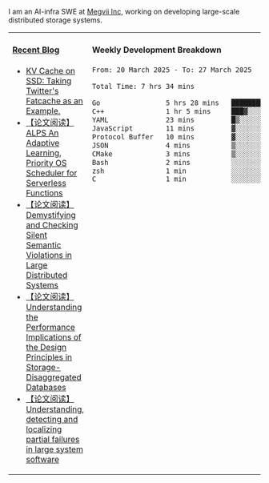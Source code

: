 I am an AI-infra SWE at [Megvii Inc](https://en.megvii.com/), working on developing large-scale distributed storage systems.

<table width="960px">
<tr>
<td valign="top" width="50%">

#### <a href="https://www.kongjun18.me" target="_blank">Recent Blog</a>

<!-- BLOG-POST-LIST:START -->
- [KV Cache on SSD: Taking Twitter&#39;s Fatcache as an Example.](https://kongjun18.github.io/posts/kv-cache-on-disk-taking-twitters-fatcache-as-an-example/)
- [【论文阅读】ALPS An Adaptive Learning, Priority OS Scheduler for Serverless Functions](https://kongjun18.github.io/posts/alps-an-adaptive-learning-priority-os-scheduler-for-serverless-functions/)
- [【论文阅读】Demystifying and Checking Silent Semantic Violations in Large Distributed Systems](https://kongjun18.github.io/posts/demystifying-and-checking-silent-semantic-violations-in-large-distributed-systems/)
- [【论文阅读】Understanding the Performance Implications of the Design Principles in Storage-Disaggregated Databases](https://kongjun18.github.io/posts/understanding-the-performance-implications-of-the-design-principles-in-storage-disaggregated-databases/)
- [【论文阅读】Understanding, detecting and localizing partial failures in large system software](https://kongjun18.github.io/posts/understanding-detecting-and-localizing-partial-failures-in-large-system-software/)
<!-- BLOG-POST-LIST:END -->

</td>
<td valign="top" width="50%">

#### Weekly Development Breakdown

<!--START_SECTION:waka-->

```txt
From: 20 March 2025 - To: 27 March 2025

Total Time: 7 hrs 34 mins

Go                5 hrs 28 mins   ██████████████████░░░░░░░   72.26 %
C++               1 hr 5 mins     ███▓░░░░░░░░░░░░░░░░░░░░░   14.33 %
YAML              23 mins         █▒░░░░░░░░░░░░░░░░░░░░░░░   05.23 %
JavaScript        11 mins         ▓░░░░░░░░░░░░░░░░░░░░░░░░   02.42 %
Protocol Buffer   10 mins         ▓░░░░░░░░░░░░░░░░░░░░░░░░   02.32 %
JSON              4 mins          ▒░░░░░░░░░░░░░░░░░░░░░░░░   01.06 %
CMake             3 mins          ▒░░░░░░░░░░░░░░░░░░░░░░░░   00.85 %
Bash              2 mins          ░░░░░░░░░░░░░░░░░░░░░░░░░   00.64 %
zsh               1 min           ░░░░░░░░░░░░░░░░░░░░░░░░░   00.29 %
C                 1 min           ░░░░░░░░░░░░░░░░░░░░░░░░░   00.25 %
```

<!--END_SECTION:waka-->
</td>
</tr>

</table>
